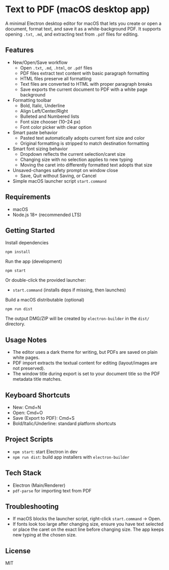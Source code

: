 Text to PDF (macOS desktop app)
================================

A minimal Electron desktop editor for macOS that lets you create or open a document, format text, and save it as a white-background PDF. It supports opening `.txt`, `.md`, and extracting text from `.pdf` files for editing.

Features
--------
- New/Open/Save workflow
  - Open `.txt`, `.md`, `.html`, or `.pdf` files
  - PDF files extract text content with basic paragraph formatting
  - HTML files preserve all formatting
  - Text files are converted to HTML with proper paragraph breaks
  - Save exports the current document to PDF with a white page background
- Formatting toolbar
  - Bold, Italic, Underline
  - Align Left/Center/Right
  - Bulleted and Numbered lists
  - Font size chooser (10–24 px)
  - Font color picker with clear option
- Smart paste behavior
  - Pasted text automatically adopts current font size and color
  - Original formatting is stripped to match destination formatting
- Smart font sizing behavior
  - Dropdown reflects the current selection/caret size
  - Changing size with no selection applies to new typing
  - Moving the caret into differently formatted text adopts that size
- Unsaved-changes safety prompt on window close
  - Save, Quit without Saving, or Cancel
- Simple macOS launcher script `start.command`

Requirements
------------
- macOS
- Node.js 18+ (recommended LTS)

Getting Started
---------------

Install dependencies
```
npm install
```

Run the app (development)
```
npm start
```

Or double-click the provided launcher:
- `start.command` (installs deps if missing, then launches)

Build a macOS distributable (optional)
```
npm run dist
```
The output DMG/ZIP will be created by `electron-builder` in the `dist/` directory.

Usage Notes
-----------
- The editor uses a dark theme for writing, but PDFs are saved on plain white pages.
- PDF import extracts the textual content for editing (layout/images are not preserved).
- The window title during export is set to your document title so the PDF metadata title matches.

Keyboard Shortcuts
------------------
- New: Cmd+N
- Open: Cmd+O
- Save (Export to PDF): Cmd+S
- Bold/Italic/Underline: standard platform shortcuts

Project Scripts
---------------
- `npm start`: start Electron in dev
- `npm run dist`: build app installers with `electron-builder`

Tech Stack
----------
- Electron (Main/Renderer)
- `pdf-parse` for importing text from PDF

Troubleshooting
---------------
- If macOS blocks the launcher script, right-click `start.command` → Open.
- If fonts look too large after changing size, ensure you have text selected or place the caret on the exact line before changing size. The app keeps new typing at the chosen size.

License
-------
MIT


